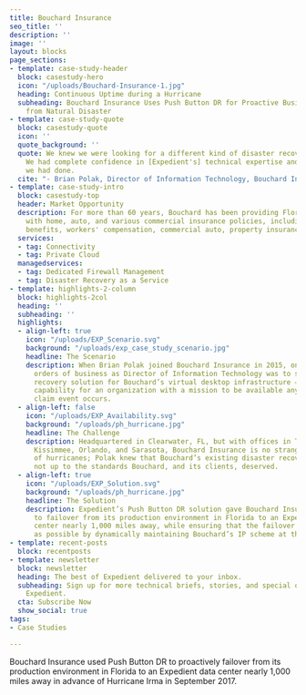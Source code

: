 ```yaml
---
title: Bouchard Insurance
seo_title: ''
description: ''
image: ''
layout: blocks
page_sections:
- template: case-study-header
  block: casestudy-hero
  icon: "/uploads/Bouchard-Insurance-1.jpg"
  heading: Continuous Uptime during a Hurricane
  subheading: Bouchard Insurance Uses Push Button DR for Proactive Business Resilience
    from Natural Disaster
- template: case-study-quote
  block: casestudy-quote
  icon: ''
  quote_background: ''
  quote: We knew we were looking for a different kind of disaster recovery solution.
    We had complete confidence in [Expedient's] technical expertise and in the research
    we had done.
  cite: "- Brian Polak, Director of Information Technology, Bouchard Insurance"
- template: case-study-intro
  block: casestudy-top
  header: Market Opportunity
  description: For more than 60 years, Bouchard has been providing Florida residents
    with home, auto, and various commercial insurance policies, including employee
    benefits, workers' compensation, commercial auto, property insurance, and more.
  services:
  - tag: Connectivity
  - tag: Private Cloud
  managedservices:
  - tag: Dedicated Firewall Management
  - tag: Disaster Recovery as a Service
- template: highlights-2-column
  block: highlights-2col
  heading: ''
  subheading: ''
  highlights:
  - align-left: true
    icon: "/uploads/EXP_Scenario.svg"
    background: "/uploads/exp_case_study_scenario.jpg"
    headline: The Scenario
    description: When Brian Polak joined Bouchard Insurance in 2015, one of his first
      orders of business as Director of Information Technology was to select a disaster
      recovery solution for Bouchard’s virtual desktop infrastructure – a critical
      capability for an organization with a mission to be available anytime a client
      claim event occurs.
  - align-left: false
    icon: "/uploads/EXP_Availability.svg"
    background: "/uploads/ph_hurricane.jpg"
    headline: The Challenge
    description: Headquartered in Clearwater, FL, but with offices in Tampa, Ft. Myers,
      Kissimmee, Orlando, and Sarasota, Bouchard Insurance is no stranger to its share
      of hurricanes; Polak knew that Bouchard’s existing disaster recovery plan was
      not up to the standards Bouchard, and its clients, deserved.
  - align-left: true
    icon: "/uploads/EXP_Solution.svg"
    background: "/uploads/ph_hurricane.jpg"
    headline: The Solution
    description: Expedient’s Push Button DR solution gave Bouchard Insurance the ability
      to failover from its production environment in Florida to an Expedient data
      center nearly 1,000 miles away, while ensuring that the failover was as turnkey
      as possible by dynamically maintaining Bouchard’s IP scheme at the backup site.
- template: recent-posts
  block: recentposts
- template: newsletter
  block: newsletter
  heading: The best of Expedient delivered to your inbox.
  subheading: Sign up for more technical briefs, stories, and special offers from
    Expedient.
  cta: Subscribe Now
  show_social: true
tags:
- Case Studies

---
```

Bouchard Insurance used Push Button DR to proactively failover from its production environment in Florida to an Expedient data center nearly 1,000 miles away in advance of Hurricane Irma in September 2017.
